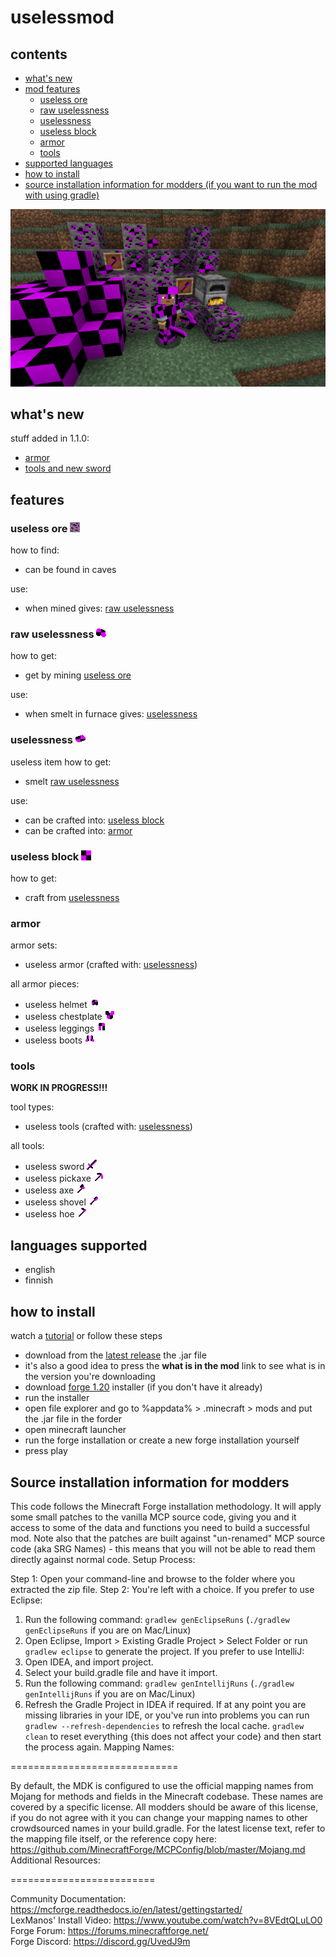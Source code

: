 # uselessmod

## contents
- [what's new](#whats-new)
- [mod features](#features)
   - [useless ore](#useless-ore-image)
   - [raw uselessness](#raw-uselessness-image)
   - [uselessness](#uselessness-image)
   - [useless block](#useless-block-image)
   - [armor](#armor)
   - [tools](#tools)
- [supported languages](#languages-supported)
- [how to install](#how-to-install)
- [source installation information for modders (if you want to run the mod with using gradle)](#source-installation-information-for-modders)

![image](doc/screenshot-1.1.0.png)

## what's new
stuff added in 1.1.0: <!-- TODO: update kun alat tekemään seuraava update -->
- [armor](#armor)
- [tools and new sword](#tools)

## features

### useless ore ![image](src/main/resources/assets/uselessmod/textures/block/useless_ore.png)

how to find:
- can be found in caves

use:
- when mined gives: [raw uselessness](#raw-uselessness-image)

### raw uselessness ![image](src/main/resources/assets/uselessmod/textures/item/raw_uselessness.png)
how to get:
- get by mining [useless ore](#useless-ore-image)

use:
- when smelt in furnace gives: [uselessness](#uselessness-image)

### uselessness ![image](src/main/resources/assets/uselessmod/textures/item/uselessness.png)
useless item
how to get:
- smelt [raw uselessness](#raw-uselessness-image)

use:
- can be crafted into: [useless block](#useless-block-image)
- can be crafted into: [armor](#armor)

### useless block ![image](src/main/resources/assets/uselessmod/textures/block/useless_block.png)
how to get:
- craft from [uselessness](#uselessness-image)

### armor
armor sets:
- useless armor (crafted with: [uselessness](#uselessness-image))

all armor pieces:
- useless helmet ![image](src/main/resources/assets/uselessmod/textures/item/useless_helmet.png)
- useless chestplate ![image](src/main/resources/assets/uselessmod/textures/item/useless_chestplate.png)
- useless leggings ![image](src/main/resources/assets/uselessmod/textures/item/useless_leggings.png)
- useless boots ![image](src/main/resources/assets/uselessmod/textures/item/useless_boots.png)

### tools
**WORK IN PROGRESS!!!**

tool types:
- useless tools (crafted with: [uselessness](#uselessness-image))

all tools:
- useless sword ![image](src/main/resources/assets/uselessmod/textures/item/useless_sword.png)
- useless pickaxe ![image](src/main/resources/assets/uselessmod/textures/item/useless_pickaxe.png)
- useless axe ![image](src/main/resources/assets/uselessmod/textures/item/useless_axe.png)
- useless shovel ![image](src/main/resources/assets/uselessmod/textures/item/useless_shovel.png)
- useless hoe ![image](src/main/resources/assets/uselessmod/textures/item/useless_hoe.png)

## languages supported

- english
- finnish


## how to install

watch a [tutorial](https://www.youtube.com/watch?v=_mmgsdCxASo) or follow these steps

- download from the [latest release](https://github.com/beeppi/uselessmod-1.20/releases/latest) the .jar file
- it's also a good idea to press the **what is in the mod** link to see what is in the version you're downloading
- download [forge 1.20](https://files.minecraftforge.net/net/minecraftforge/forge/index_1.20.html) installer (if you don't have it already)
- run the installer
- open file explorer and go to %appdata% > .minecraft > mods and put the .jar file in the forder
- open minecraft launcher
- run the forge installation or create a new forge installation yourself
- press play


## Source installation information for modders

This code follows the Minecraft Forge installation methodology. It will apply
some small patches to the vanilla MCP source code, giving you and it access 
to some of the data and functions you need to build a successful mod.
Note also that the patches are built against "un-renamed" MCP source code (aka
SRG Names) - this means that you will not be able to read them directly against
normal code.
Setup Process:

Step 1: Open your command-line and browse to the folder where you extracted the zip file.
Step 2: You're left with a choice.
If you prefer to use Eclipse:
1. Run the following command: `gradlew genEclipseRuns` (`./gradlew genEclipseRuns` if you are on Mac/Linux)
2. Open Eclipse, Import > Existing Gradle Project > Select Folder 
   or run `gradlew eclipse` to generate the project.
If you prefer to use IntelliJ:
1. Open IDEA, and import project.
2. Select your build.gradle file and have it import.
3. Run the following command: `gradlew genIntellijRuns` (`./gradlew genIntellijRuns` if you are on Mac/Linux)
4. Refresh the Gradle Project in IDEA if required.
If at any point you are missing libraries in your IDE, or you've run into problems you can 
run `gradlew --refresh-dependencies` to refresh the local cache. `gradlew clean` to reset everything 
{this does not affect your code} and then start the process again.
Mapping Names:

=============================

By default, the MDK is configured to use the official mapping names from Mojang for methods and fields 
in the Minecraft codebase. These names are covered by a specific license. All modders should be aware of this
license, if you do not agree with it you can change your mapping names to other crowdsourced names in your 
build.gradle. For the latest license text, refer to the mapping file itself, or the reference copy here:
https://github.com/MinecraftForge/MCPConfig/blob/master/Mojang.md
Additional Resources: 

=========================

Community Documentation: https://mcforge.readthedocs.io/en/latest/gettingstarted/  
LexManos' Install Video: https://www.youtube.com/watch?v=8VEdtQLuLO0  
Forge Forum: https://forums.minecraftforge.net/  
Forge Discord: https://discord.gg/UvedJ9m 
